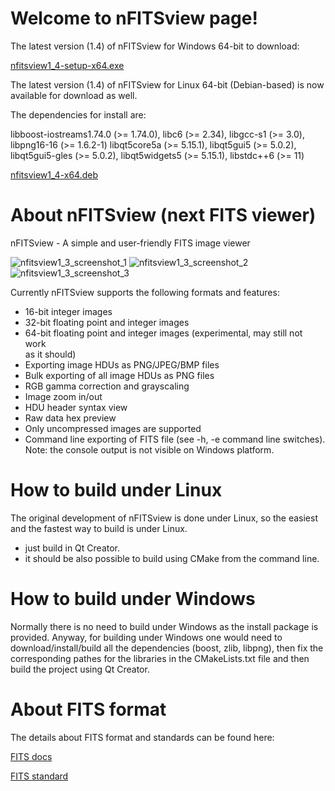 # Welcome to nFITSview page!

The latest version (1.4) of nFITSview for Windows 64-bit to download:

[nfitsview1_4-setup-x64.exe](https://github.com/surhh/nfitsview/releases/download/v1.4/nfitsview1_4-setup-x64.exe)

The latest version (1.4) of nFITSview for Linux 64-bit (Debian-based) is now available for download as well. 

The dependencies for install are:

libboost-iostreams1.74.0 (>= 1.74.0), libc6 (>= 2.34), libgcc-s1 (>= 3.0), libpng16-16 (>= 1.6.2-1)
libqt5core5a (>= 5.15.1), libqt5gui5 (>= 5.0.2), libqt5gui5-gles (>= 5.0.2), libqt5widgets5 (>= 5.15.1), libstdc++6 (>= 11)

[nfitsview1_4-x64.deb](https://github.com/surhh/nfitsview/releases/download/v1.4/nfitsview1_4-x64.deb)


# About nFITSview  (next FITS viewer)
nFITSview - A simple and user-friendly FITS image viewer

![nfitsview1_3_screenshot_1](https://user-images.githubusercontent.com/109148999/199483028-5a383cda-3389-4793-8df9-4b558ab504b7.png)
![nfitsview1_3_screenshot_2](https://user-images.githubusercontent.com/109148999/199483066-552c2bce-06e8-4c9b-b913-f62b3290bbf4.png)
![nfitsview1_3_screenshot_3](https://user-images.githubusercontent.com/109148999/199483134-122cb761-3a97-47e6-8e39-c02ca06c144c.png)


Currently nFITSview supports the following formats and features:

-    16-bit integer images
-    32-bit floating point and integer images
-    64-bit floating point and integer images (experimental, may still not work   
     as it should)
-    Exporting image HDUs as PNG/JPEG/BMP files
-    Bulk exporting of all image HDUs as PNG files
-    RGB gamma correction and grayscaling
-    Image zoom in/out
-    HDU header syntax view
-    Raw data hex preview
-    Only uncompressed images are supported 
-    Command line exporting of FITS file  (see -h, -e command line switches).
     Note: the console output is not visible on Windows platform.
    
# How to build under Linux

The original development of nFITSview is done under Linux, so the easiest and the fastest way to build is under Linux.

- just build in Qt Creator. 
- it should be also possible to build using CMake from the command line.

# How to build under Windows

Normally there is no need to build under Windows as the install package is provided. 
Anyway, for building under Windows one would need to download/install/build all the dependencies (boost, zlib, libpng), then fix the
corresponding pathes for the libraries in the CMakeLists.txt file and then build the project using Qt Creator.

# About FITS format

The details about FITS format and standards can be found here:

[FITS docs](https://fits.gsfc.nasa.gov/fits_documentation.html)

[FITS standard](https://fits.gsfc.nasa.gov/fits_standard.html)

